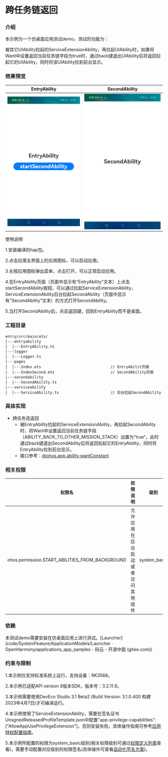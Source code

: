 # 跨任务链返回

### 介绍

本示例为一个仿桌面应用测试demo，测试的功能为：

被其它UIAbility拉起的ServiceExtensionAbility，再拉起UIAbility时，如果将Want中设置返回当前任务链字段为true时，通过back键退出UIAbility后将返回拉起它的UIAbility，同时将该UIAbility拉到前台显示。

### 效果预览

| EntryAbility                                        | SecondAbility                                         |
| --------------------------------------------------- | ----------------------------------------------------- |
| ![entryAbility](.\screenshots\zh\entryAbility.jpeg) | ![secondAbility](.\screenshots\zh\secondAbility.jpeg) |

使用说明

1.安装编译的hap包。

2.点击应用主界面上的应用图标，可以启动应用。

3.长按应用图标弹出菜单，点击打开，可以正常启动应用。

4.在EntryAbility页面（页面中显示有”EntryAbility“文本）上点击startSecondAbility按钮，可以通过拉起ServiceExtensionAbility，ServiceExtensionAbility后台拉起SecondAbility（页面中显示有”SecondAbility“文本）的方式打开SecondAbility。

5.当打开SecondAbility后，点击返回键，回到EntryAbility而不是桌面。

### 工程目录

```
entry/src/main/ets/
|---entryability
|  |---EntryAbility.ts                         
|---logger
|  |---Logger.ts
|---pages
|  |---Index.ets                               // EntryAbilit页面
|  |---IndexSecond.ets                         // SecondAbility页面
|---secondability
|  |---SecondAbility.ts
|---serviceability
|  |---ServiceAbility.ts                       // 后台拉起SecondAbility
```

### 具体实现

- 跨任务连返回
  - 被EntryAbility拉起的ServiceExtensionAbility，再拉起SecondAbility时，将Want中设置返回当前任务链字段（ABILITY_BACK_TO_OTHER_MISSION_STACK）设置为”true“，此时通过back键退出SecondAbility后将返回拉起它的EntryAbility，同时将EntryAbility拉到前台显示。
  - 接口参考：[@ohos.app.ability.wantConstant](https://gitee.com/openharmony/interface_sdk-js/blob/master/api/@ohos.app.ability.wantConstant.d.ts)

### 相关权限

| 权限名                   | 权限说明                     | 级别     |
| ------------------------------------------ | ------------------------------------------------ | ------------ |
| ohos.permission.START_ABILITIES_FROM_BACKGROUND | 允许应用在后台启动或者访问其他组件 | system_basic |

### 依赖

本测试demo需要安装在仿桌面应用上进行测试。[Launcher](code/SystemFeature/ApplicationModels/Launcher · OpenHarmony/applications_app_samples - 码云 - 开源中国 (gitee.com))

### 约束与限制

1.本示例仅支持标准系统上运行，支持设备：RK3568。

2.本示例已适配API version 9版本SDK，版本号：3.2.11.9。

3.本示例需要使用DevEco Studio 3.1 Beta2 (Build Version: 3.1.0.400 构建 2023年4月7日)才可编译运行。

4.本示例使用了ServiceExtensionAbility，需要在签名证书UnsgnedReleasedProfileTemplate.json中配置"app-privilege-capabilities": ["AllowAppUsePrivilegeExtension"]，否则安装失败。具体操作指南可参考[应用特权配置指南]( https://gitee.com/openharmony/docs/blob/eb73c9e9dcdd421131f33bb8ed6ddc030881d06f/zh-cn/device-dev/subsystems/subsys-app-privilege-config-guide.md/ )。

5.本示例所配置的权限为system_basic级别(相关权限级别可通过[权限定义列表]( https://gitee.com/openharmony/docs/blob/master/zh-cn/application-dev/security/permission-list.md )查看)，需要手动配置对应级别的权限签名(具体操作可查看[自动化签名方案]( https://docs.openharmony.cn/pages/v3.2/zh-cn/application-dev/security/hapsigntool-overview.md/ ))。